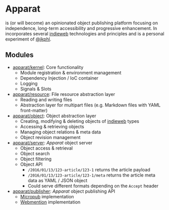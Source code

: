 Apparat
=======

is (or will become) an opinionated object publishing platform focusing on independence, long-term accessibility and progressive enhancement. In incorporates several [indieweb](https://indiewebcamp.com) technologies and principles and is a personal experiment of [@jkphl](https://github.com/jkphl).


Modules
-------

* [apparat/kernel](https://github.com/apparat/kernel): Core functionality
	* Module registration & environment management
	* Dependency Injection / IoC container
	* Logging
	* Signals & Slots
* [apparat/resource](https://github.com/apparat/resource): File resource abstraction layer
	* Reading and writing files
	* Abstraction layer for multipart files (e.g. Markdown files with YAML front-matter)
* [apparat/object](https://github.com/apparat/object): Object abstraction layer
	* Creating, modifying & deleting objects of [indieweb](https://indiewebcamp.com) types
	* Accessing & retrieving objects
	* Managing object relations & meta data
	* Object revision management
* [apparat/server](https://github.com/apparat/server): *Apparat* object server
	* Object access & retrieval
	* Object search
	* Object filtering
	* Object API
	    * `/2016/01/13/123-article/123-1` returns the article payload
	    * `/2016/01/13/123-article/123-1/meta` returns the article meta data as YAML / JSON object
	    * Could serve different formats depending on the `Accept` header
* [apparat/publisher](https://github.com/apparat/publisher): *Apparat* object publishing API
	* [Micropub](https://indiewebcamp.com/Micropub) implementation
	* [Webmention](https://indiewebcamp.com/webmention) implementation